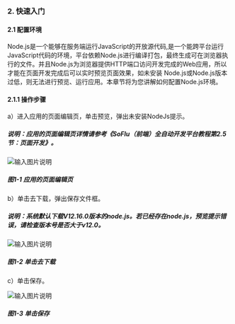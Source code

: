 ### 2. 快速入门

#### 2.1 配置环境

Node.js是一个能够在服务端运行JavaScript的开放源代码,是一个能跨平台运行JavaScript代码的环境，平台依赖Node.js进行编译打包，最终生成可在浏览器执行的文件。并且Node.js为浏览器提供HTTP端口访问开发完成的Web应用，所以才能在页面开发完成后可以实时预览页面效果，如未安装 Node.js或Node.js版本过低，则无法进行预览、运行应用。本章节将为您讲解如何配置Node.js环境。

#### 2.1.1 操作步骤

a）进入应用的页面编辑页，单击预览，弹出未安装NodeJs提示。

##### 说明：应用的页面编辑页详情请参考《SoFlu（前端）全自动开发平台教程第2.5节：页面开发》。

![输入图片说明](../../../images/%20SoFlu%EF%BC%88%E5%89%8D%E7%AB%AF%EF%BC%89%E5%85%A8%E8%87%AA%E5%8A%A8%E5%BC%80%E5%8F%91%E5%B9%B3%E5%8F%B0%E6%95%99%E7%A8%8B/1.%20%E6%9C%80%E6%96%B0%E7%89%88%E6%9C%AC%20-%20%E6%9B%B4%E6%96%B0%E6%97%A5%E6%9C%9F%20-%202023.01.10/2.%E5%BF%AB%E9%80%9F%E5%85%A5%E9%97%A8/1-1.png)

##### 图1-1 应用的页面编辑页

b）单击去下载，弹出保存文件框。

##### 说明：系统默认下载V12.16.0版本的node.js。若已经存在node.js，预览提示错误，请检查版本号是否大于v12.0。

![输入图片说明](../../../images/%20SoFlu%EF%BC%88%E5%89%8D%E7%AB%AF%EF%BC%89%E5%85%A8%E8%87%AA%E5%8A%A8%E5%BC%80%E5%8F%91%E5%B9%B3%E5%8F%B0%E6%95%99%E7%A8%8B/1.%20%E6%9C%80%E6%96%B0%E7%89%88%E6%9C%AC%20-%20%E6%9B%B4%E6%96%B0%E6%97%A5%E6%9C%9F%20-%202023.01.10/2.%E5%BF%AB%E9%80%9F%E5%85%A5%E9%97%A8/1-2.png)

##### 图1-2 单击去下载

c）单击保存。

![输入图片说明](../../../images/%20SoFlu%EF%BC%88%E5%89%8D%E7%AB%AF%EF%BC%89%E5%85%A8%E8%87%AA%E5%8A%A8%E5%BC%80%E5%8F%91%E5%B9%B3%E5%8F%B0%E6%95%99%E7%A8%8B/1.%20%E6%9C%80%E6%96%B0%E7%89%88%E6%9C%AC%20-%20%E6%9B%B4%E6%96%B0%E6%97%A5%E6%9C%9F%20-%202023.01.10/2.%E5%BF%AB%E9%80%9F%E5%85%A5%E9%97%A8/1-3.png)

##### 图1-3 单击保存

